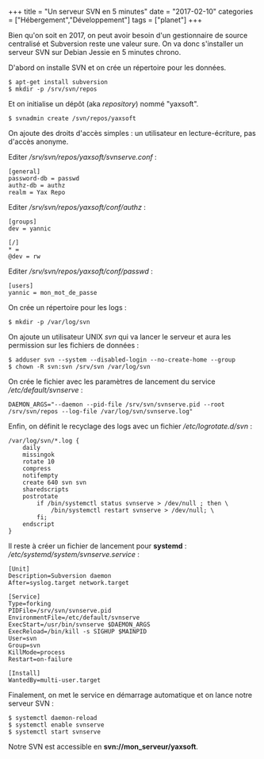 +++
title = "Un serveur SVN en 5 minutes"
date = "2017-02-10"
categories = ["Hébergement","Développement"]
tags = ["planet"]
+++

Bien qu'on soit en 2017, on peut avoir besoin d'un gestionnaire de source
centralisé et Subversion reste une valeur sure.  On va donc s'installer un
serveur SVN sur Debian Jessie en 5 minutes chrono.

D'abord on installe SVN et on crée un répertoire pour les données.

    $ apt-get install subversion
    $ mkdir -p /srv/svn/repos

Et on initialise un dépôt (aka *repository*) nommé "yaxsoft".

    $ svnadmin create /svn/repos/yaxsoft

On ajoute des droits d'accès simples : un utilisateur en lecture-écriture, pas
d'accès anonyme.

Editer */srv/svn/repos/yaxsoft/svnserve.conf* :

    [general]
    password-db = passwd
    authz-db = authz
    realm = Yax Repo

Editer */srv/svn/repos/yaxsoft/conf/authz* :

    [groups]
    dev = yannic

    [/]
    * =
    @dev = rw

Editer */srv/svn/repos/yaxsoft/conf/passwd* :

    [users]
    yannic = mon_mot_de_passe

On crée un répertoire pour les logs :

    $ mkdir -p /var/log/svn

On ajoute un utilisateur UNIX *svn* qui va lancer le serveur et aura les
permission sur les fichiers de données :

    $ adduser svn --system --disabled-login --no-create-home --group
    $ chown -R svn:svn /srv/svn /var/log/svn

On crée le fichier avec les paramètres de lancement du service */etc/default/svnserve* :

    DAEMON_ARGS="--daemon --pid-file /srv/svn/svnserve.pid --root /srv/svn/repos --log-file /var/log/svn/svnserve.log"

Enfin, on définit le recyclage des logs avec un fichier */etc/logrotate.d/svn* :

    /var/log/svn/*.log {
        daily
        missingok
        rotate 10
        compress
        notifempty
        create 640 svn svn
        sharedscripts
        postrotate
            if /bin/systemctl status svnserve > /dev/null ; then \
                /bin/systemctl restart svnserve > /dev/null; \
            fi;
        endscript
    }

Il reste à créer un fichier de lancement pour **systemd** : */etc/systemd/system/svnserve.service* :

    [Unit]
    Description=Subversion daemon
    After=syslog.target network.target

    [Service]
    Type=forking
    PIDFile=/srv/svn/svnserve.pid
    EnvironmentFile=/etc/default/svnserve
    ExecStart=/usr/bin/svnserve $DAEMON_ARGS
    ExecReload=/bin/kill -s SIGHUP $MAINPID
    User=svn
    Group=svn
    KillMode=process
    Restart=on-failure

    [Install]
    WantedBy=multi-user.target

Finalement, on met le service en démarrage automatique et on lance notre serveur SVN :

    $ systemctl daemon-reload
    $ systemctl enable svnserve
    $ systemctl start svnserve

Notre SVN est accessible en **svn://mon_serveur/yaxsoft**.

